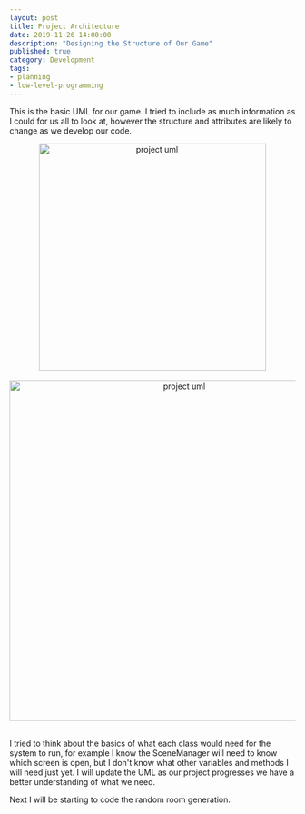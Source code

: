 ```yaml
---
layout: post
title: Project Architecture
date: 2019-11-26 14:00:00
description: "Designing the Structure of Our Game"
published: true
category: Development
tags: 
- planning
- low-level-programming
---
```


This is the basic UML for our game. I tried to include as much information as I could for us all to look at, however the structure and attributes are likely to change as we develop our code. 

<center><img src="{{ site.baseurl }}/assets/gameobject_uml.png" alt="project uml" style="height: 400px;" /></center><br>
<center><img src="{{ site.baseurl }}/assets/main_uml.png" alt="project uml" style="height: 600px;" /></center><br>

I tried to think about the basics of what each class would need for the system to run, for example I know the SceneManager will need to know which screen is open, but I don't know what other variables and methods I will need just yet. I will update the UML as our project progresses we have a better understanding of what we need.

Next I will be starting to code the random room generation.